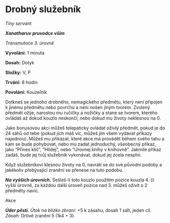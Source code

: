 # Drobný služebník

*Tiny servant*

***Xanatharuv pruvodce vším***

*Transmutace 3. úrovně*

**Vyvolání:** 1 minuta

**Dosah:** Dotyk

**Složky:** V, P

**Trvání:** 8 hodin

**Povolání:** Kouzelník

Dotkneš se jednoho drobného, nemagického předmětu, který není připojen k jinému předmětu nebo povrchu a není nošen jiným tvorem. Zvolený předmět ožije, narostou mu ručičky a nožičky a stane se tvorem, kterého ovládáš až dokud kouzlo neskončí, nebo dokud mu životy neklesnou na 0.

Jako bonusovou akci můžeš telepaticky ovládat oživlý předmět, pokud je do 24 sáhů od tebe (pokud jich máš víc, můžeš jim všem vydávat příkazy najednou). Můžeš mu přikázat, které akce má provádět během svého tahu a kam se bude pohybovat, nebo mu zadat jednoduchý, všeobecný příkaz, jako “Přines klíč”, “Hlídej”, nebo “Urovnej knihy v knihovně”. Jakmile příkaz zadáš, bude jej tvůj služebník vykonávat, dokud jej zcela nesplní.

Když služebníkovi klesnou životy na 0, navrátí se do své původní podoby a jakékoliv přebývající zranění se přenese na tuto podobu.

***Na vyšších úrovních.*** Sešleš-li toto kouzlo použitím pozice kouzla 4. či vyšší úrovně, za každou další úroveň pozice nad 3. můžeš oživit o 2 předměty navíc.

<Monster 
    title="Drobný služebník"
    subtitle="Drobný tvor, bez přesvědčení"
    armor-class="15 (přirozená zbroj)"
    hit-points="10 (4k4)"
    speed="6 sáhů, šplhání 6 sáhů"
    str="4 (-3)"
    dex="16 (+3)"
    con="10 (+0)"
    int="2 (-4)"
    wis="10 (+0)"
    cha="1 (-5)"
    damage-immunities="jedová, psychická"
    condition-immunities="hluchý, oslepený, otrávený, paralyzovaný, únava, vystrašený, zkamenělý, zmámený"
    senses="mimozrakové vnímání 12 sáhů (za touto hranicí je slepý), pasivní Vnímání 10"
    languages="—"
    challenge="2 (450 ZK)"
    >

Akce

***Úder pěstí.*** *Útok na blízko zbraní:* +5 k zásahu, dosah 1 sáh, jeden cíl. *Zásah:* Drtivé zranění 5 (1k4 + 3).

</monster>